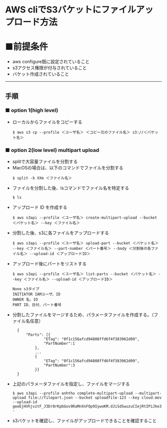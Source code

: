 # AWS cliでS3バケットにファイルアップロード方法

# ■前提条件
- aws configure既に設定されていること
- s3アクセス権限が付与されていること
- バケット作成されていること

---
## 手順
### ■ option 1(high level)
- ローカルからファイルをコピーする
  ```
  $ aws s3 cp --profile ＜ユーザ名＞ ＜コピー元のファイル名＞ s3://＜バケット名＞
### ■ option 2(low level) multipart upload
- splitで大容量ファイルを分割する
- MacOSの場合は、以下のコマンドでファイルを分割する
  ```
  $ split -b XXm ＜ファイル名＞
- ファイルを分割した後、lsコマンドでファイル名を特定する
  ```
  $ ls 
- アップロード ID を作成する
  ```
  $ aws s3api --profile ＜ユーザ名＞ create-multipart-upload --bucket ＜バケット名＞ --key ＜ファイル名＞
- 分割した後、s3に各ファイルをアップロードする
  ```
  $ aws s3api --profile ＜ユーザ名＞ upload-part --bucket ＜バケット名＞ --key ＜ファイル名＞ --part-number ＜パート番号＞ --body ＜分割後の各ファイル名＞ --upload-id ＜アップロードID＞
- アップロード後にパートをリストする
  ```
  $ aws s3api --profile ＜ユーザ名＞ list-parts --bucket ＜バケット名＞ --key ＜ファイル名＞ --upload-id ＜アップロードID＞
  
  None s3タイプ
  INITIATOR IAMユーザ、ID
  OWNER 名、ID
  PART ID、日付、パート番号
- 分割したファイルをマージするため、パラメータファイルを作成する。（ファイル名任意）
  ```
	{
		"Parts": [{
				"ETag": "0f1c156afcd94808ffd6f4f383962d09",
				"PartNumber":1
			},
			...
			{
				"ETag": "0f1c156afcd94808ffd6f4f383962d09",
				"PartNumber":3
			}]
	}
- 上記のパラメータファイルを指定し、ファイルをマージする
  ```
  $ aws s3api --profile anhthu complete-multipart-upload --multipart-upload file://filepart.json --bucket uploadfile-123 --key cloud.mov --upload-id geoEjHVhjvztF_J3Dr8rKpbGov9RaMnXnFOp9IywoKM.dJiSdSwuzuCIejRtIPiJke30h_90_LcQHaQytQa_Sl3wJzGT89bRxAf_p.qk0NQ27wJ31PfAiJSAVlzmmbGQk50IF7cHL1K.AulD_KOYLw--
- s3バケットを確認し、ファイルがアップロードできることを確認すること


